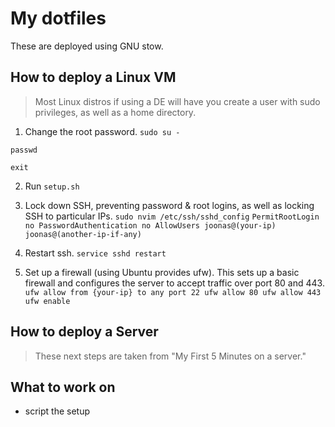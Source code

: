 # My dotfiles
These are deployed using GNU stow.

## How to deploy a Linux VM
> Most Linux distros if using a DE will have you create a user with sudo privileges, as well as a home directory.

1. Change the root password.
`sudo su -`

`passwd`

`exit`

2. Run `setup.sh`

3. Lock down SSH, preventing password & root logins, as well as locking SSH to particular IPs.
`sudo nvim /etc/ssh/sshd_config`
`PermitRootLogin no PasswordAuthentication no AllowUsers joonas@(your-ip) joonas@(another-ip-if-any)`

4. Restart ssh.
`service sshd restart`

5. Set up a firewall (using Ubuntu provides ufw). This sets up a basic firewall and configures the server to accept traffic over port 80 and 443.
`ufw allow from {your-ip} to any port 22 ufw allow 80 ufw allow 443 ufw enable`



## How to deploy a Server
>These next steps are taken from "My First 5 Minutes on a server."

## What to work on
- script the setup
